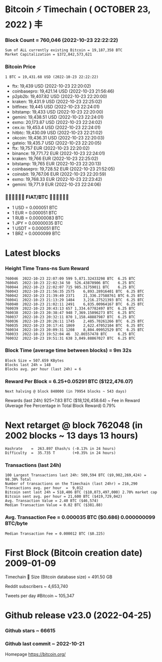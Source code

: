 # ₿itcoin ⚡ Timechain ( OCTOBER 23, 2022 ) 丰

### Block Count = 760,046 (2022-10-23 22:22:22)
    Sum of ALL currently existing Bitcoin = 19,187,358 BTC
    Market Capitalization = $372,842,573,621
### Bitcoin Price
	1 BTC = 19,431.68 USD (2022-10-23 22:22:22)
- ftx: 19,439 USD (2022-10-23 22:20:02)
- coinbasepro: 19,421.14 USD (2022-10-23 21:56:46)
- p2pb2b: 19,407.82 USD (2022-10-23 22:20:00)
- kraken: 19,431.9 USD (2022-10-23 22:25:02)
- bitfinex: 19,445 USD (2022-10-23 22:24:01)
- bitstamp: 19,433 USD (2022-10-23 22:20:00)
- gemini: 19,438.51 USD (2022-10-23 22:24:01)
- exmo: 20,173.87 USD (2022-10-23 22:24:02)
- cex.io: 19,453.4 USD (2022-10-23 22:24:01)
- hitbtc: 19,430.09 USD (2022-10-23 22:21:02)
- okcoin: 19,436.31 USD (2022-10-23 22:20:03)
- gateio: 19,435.7 USD (2022-10-23 22:20:05)
- ftx: 19,757 EUR (2022-10-23 22:20:02)
- binance: 19,771.72 EUR (2022-10-23 22:24:01)
- kraken: 19,766 EUR (2022-10-23 22:25:02)
- bitstamp: 19,765 EUR (2022-10-23 22:20:13)
- coinbasepro: 19,728.52 EUR (2022-10-23 21:52:05)
- coinsbit: 19,767.06 EUR (2022-10-23 22:20:59)
- exmo: 19,768.33 EUR (2022-10-23 22:23:42)
- gemini: 19,771.9 EUR (2022-10-23 22:24:06)
### 💱💶💵💷💴💱 FIAT/BTC 💱💴💷💵💶💱
- 1 USD = 0.000051 BTC
- 1 EUR = 0.000051 BTC
- 1 RUB = 0.00000083 BTC
- 1 JPY = 0.00000035 BTC
- 1 USDT = 0.000051 BTC
- 1 BRZ = 0.0000099 BTC
# Latest blocks
### Height	Time	Trans-ns	Sum	Reward
    760046	2022-10-23 22:07:09	599	5,871.32433298 BTC	6.25 BTC
    760045	2022-10-23 22:02:34	50	526.43870906 BTC	6.25 BTC
    760044	2022-10-23 22:02:07	715	985.31759011 BTC	6.25 BTC
    760043	2022-10-23 21:56:35	2575	6,893.28916401 BTC	6.25 BTC
    760042	2022-10-23 21:39:49	2371	21,336.27588761 BTC	6.25 BTC
    760041	2022-10-23 21:13:29	1484	3,216.27521393 BTC	6.25 BTC
    760040	2022-10-23 21:02:11	2491	6,835.00964167 BTC	6.25 BTC
    760039	2022-10-23 20:43:13	657	1,334.67782497 BTC	6.25 BTC
    760038	2022-10-23 20:38:47	948	7,369.15096273 BTC	6.25 BTC
    760037	2022-10-23 20:32:11	870	1,158.48887987 BTC	6.25 BTC
    760036	2022-10-23 20:26:11	1745	2,485.70261266 BTC	6.25 BTC
    760035	2022-10-23 20:17:41	1869	2,622.47052104 BTC	6.25 BTC
    760034	2022-10-23 20:09:31	1208	8,804.09952529 BTC	6.25 BTC
    760033	2022-10-23 19:52:04	46	32.86557478 BTC   	6.25 BTC
    760032	2022-10-23 19:51:31	638	3,049.88867027 BTC	6.25 BTC

### Block Time (average time between blocks) = 9m 32s
    Block Size = 507.659 KBytes
    Blocks last 24h = 148
    Blocks avg. per hour (last 24h) = 6
### Reward Per Block = 6.25+0.05291 BTC ($122,476.07) 
    Next halving @ block 840000 (in 79954 blocks ~ 543 days)
Rewards (last 24h)	925+7.83 BTC ($18,126,458.64) ~ Fee in Reward (Average Fee Percentage in Total Block Reward)	0.79%
# Next retarget @ block 762048 (in 2002 blocks ~ 13 days 13 hours)
    Hashrate    =  263.897 Ehash/s (-0.13% in 24 hours)
    Difficulty  =  35.735 T        (+0.35% in 24 hours) 
### Transactions (last 24h)
    100 Largest Transactions last 24h: 509,594 BTC ($9,902,269,424) =  98.30% Total
    Number of transactions on the Timechain (last 24hr) = 216,290
    Transactions avg. per hour  =  9,012
    Bitcoin sent last 24h = 518,406 BTC ($10,073,497,000) 2.70% market cap
    Bitcoin sent avg. per hour = 21,600 BTC ($419,729,042)
    Avg. Transaction Value = 2.40 BTC ($46,574)
    Median Transaction Value = 0.02 BTC ($381.88)
### Avg. Transaction Fee = 0.000035 BTC ($0.686) 0.000000099 BTC/byte
    Median Transaction Fee = 0.000012 BTC ($0.225)
# First Block (Bitcoin creation date)	2009-01-09
Timechain 🪩 Size (Bitcoin database size)	= 491.50 GB

Reddit subscribers	~ 4,653,740

Tweets per day #Bitcoin	~ 105,347

# Github release	v23.0 (2022-04-25)
### Github stars	~ 66615
### Github last commit	~ 2022-10-21

Homepage	https://bitcoin.org/

